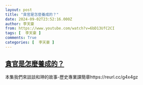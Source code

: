```yaml
---
layout: post
title: "貪官是怎麼養成的？"
date: 2024-09-02T23:52:16.000Z
author: 李天豪
from: https://www.youtube.com/watch?v=6bD13UfC2CI
tags: [  李天豪 ]
comments: True
categories: [  李天豪 ]
---
```

<!--1725321136000-->
[貪官是怎麼養成的？](https://www.youtube.com/watch?v=6bD13UfC2CI)
------

<div>
本集我們來談談和珅的故事-歷史專業課簡章https://reurl.cc/g4x4gz
</div>

